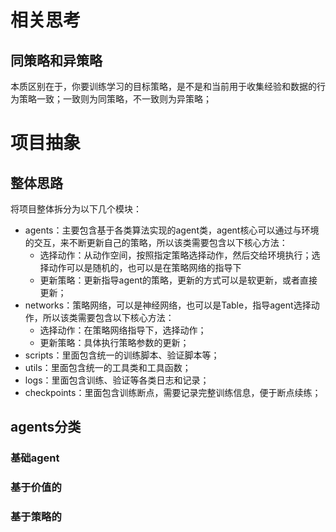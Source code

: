# 相关思考

## 同策略和异策略

本质区别在于，你要训练学习的目标策略，是不是和当前用于收集经验和数据的行为策略一致；一致则为同策略，不一致则为异策略；


# 项目抽象

## 整体思路

将项目整体拆分为以下几个模块：

* agents：主要包含基于各类算法实现的agent类，agent核心可以通过与环境的交互，来不断更新自己的策略，所以该类需要包含以下核心方法：
  * 选择动作：从动作空间，按照指定策略选择动作，然后交给环境执行；选择动作可以是随机的，也可以是在策略网络的指导下
  * 更新策略：更新指导agent的策略，更新的方式可以是软更新，或者直接更新；
* networks：策略网络，可以是神经网络，也可以是Table，指导agent选择动作，所以该类需要包含以下核心方法：
  * 选择动作：在策略网络指导下，选择动作；
  * 更新策略：具体执行策略参数的更新；
* scripts：里面包含统一的训练脚本、验证脚本等；
* utils：里面包含统一的工具类和工具函数；
* logs：里面包含训练、验证等各类日志和记录；
* checkpoints：里面包含训练断点，需要记录完整训练信息，便于断点续练；

## agents分类

### 基础agent

### 基于价值的

### 基于策略的
